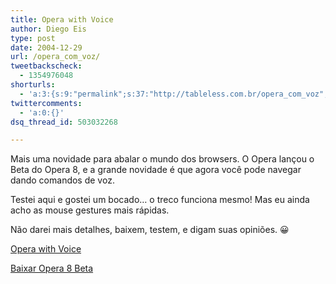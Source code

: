 ```yaml
---
title: Opera with Voice
author: Diego Eis
type: post
date: 2004-12-29
url: /opera_com_voz/
tweetbackscheck:
  - 1354976048
shorturls:
  - 'a:3:{s:9:"permalink";s:37:"http://tableless.com.br/opera_com_voz";s:7:"tinyurl";s:26:"http://tinyurl.com/3p72gbd";s:4:"isgd";s:19:"http://is.gd/S9JAxO";}'
twittercomments:
  - 'a:0:{}'
dsq_thread_id: 503032268

---
```

Mais uma novidade para abalar o mundo dos browsers. O Opera lançou o Beta do Opera 8, e a grande novidade é que agora você pode navegar dando comandos de voz.
              

              
Testei aqui e gostei um bocado&#8230; o treco funciona mesmo! Mas eu ainda acho as mouse gestures mais rápidas.
              
Não darei mais detalhes, baixem, testem, e digam suas opiniões. 😀
              
[Opera with Voice][1]
              
[Baixar Opera 8 Beta][2]

 [1]: http://www.opera.com/voice/
 [2]: http://www.opera.com/download/get.pl?id=26297